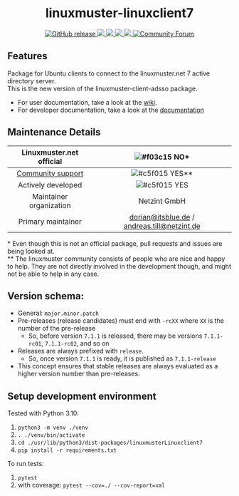 <h1 align="center">
  linuxmuster-linuxclient7
</h1>

<p align="center">
  <a href="https://github.com/linuxmuster/linuxmuster-linuxclient7/releases/latest">
    <img src="https://img.shields.io/github/v/release/linuxmuster/linuxmuster-linuxclient7?logo=github&logoColor=white" alt="GitHub release"/>
  </a>
  <a href="https://codeclimate.com/github/linuxmuster/linuxmuster-linuxclient7/maintainability">
    <img src="https://api.codeclimate.com/v1/badges/aa177b588ff4e36bd0bf/maintainability" />
  </a>
  <a href="https://www.gnu.org/licenses/agpl-3.0">
    <img src="https://img.shields.io/badge/License-AGPL%20v3-blue.svg" />
  </a>
  <a href="https://codecov.io/gh/linuxmuster/linuxmuster-linuxclient7">
    <img src="https://codecov.io/gh/linuxmuster/linuxmuster-linuxclient7/branch/feat/tests/graph/badge.svg?token=V9XYC91882"/>
  </a>
  <a href="https://github.com/linuxmuster/linuxmuster-linuxclient7/actions/workflows/unittests.yml">
    <img src="https://github.com/linuxmuster/linuxmuster-linuxclient7/actions/workflows/unittests.yml/badge.svg" />
  </a>
  <a href="https://ask.linuxmuster.net">
    <img src="https://img.shields.io/discourse/users?logo=discourse&amp;logoColor=white&amp;server=https%3A%2F%2Fask.linuxmuster.net" alt="Community Forum" />
  </a>
</p>

## Features    
Package for Ubuntu clients to connect to the linuxmuster.net 7 active directory server.  
This is the new version of the linuxmuster-client-adsso package.  
- For user documentation, take a look at the [wiki](https://github.com/linuxmuster/linuxmuster-linuxclient7/wiki).
- For developer documentation, take a look at the [documentation](https://linuxmuster.github.io/linuxmuster-linuxclient7)

## Maintenance Details
    
Linuxmuster.net official | ![#f03c15](https://via.placeholder.com/15/f03c15/000000?text=+)  NO*
:---: | :---: 
[Community support](https://ask.linuxmuster.net) | ![#c5f015](https://via.placeholder.com/15/c5f015/000000?text=+)  YES**
Actively developed | ![#c5f015](https://via.placeholder.com/15/c5f015/000000?text=+)  YES
Maintainer organization |  Netzint GmbH  
Primary maintainer | dorian@itsblue.de / andreas.till@netzint.de  
    
\* Even though this is not an official package, pull requests and issues are being looked at.  
** The linuxmuster community consists of people who are nice and happy to help. They are not directly involved in the development though, and might not be able to help in any case.

## Version schema:
- General: `major.minor.patch`
- Pre-releases (release candidates) must end with `-rcXX` where `XX` is the number of the pre-release
  - So, before version `7.1.1` is released, there may be versions `7.1.1-rc01`, `7.1.1-rc02`, and so on
- Releases are always prefixed with `release`.
  - So, once version `7.1.1` is ready, it is published as `7.1.1-release`
- This concept ensures that stable releases are always evaluated as a higher version number than pre-releases.

## Setup development environment

Tested with Python 3.10:

1. `python3 -m venv ./venv`
2. `. ./venv/bin/activate`
3. `cd ./usr/lib/python3/dist-packages/linuxmusterLinuxclient7`
4. `pip install -r requirements.txt`

To run tests:
1. `pytest`
2. with coverage: `pytest --cov=./ --cov-report=xml`